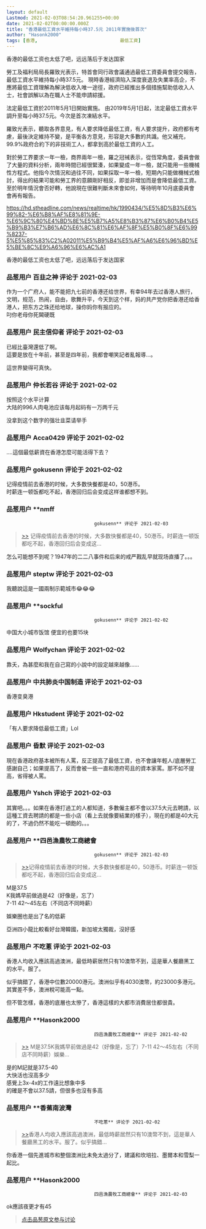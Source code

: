 ```yaml
---
layout: default
Lastmod: 2021-02-03T08:54:20.961255+00:00
date: 2021-02-02T00:00:00.000Z
title: "香港最低工資水平維持每小時37.5元 2011年實施後首次"
author: "Hasonk2000"
tags: [香港,								最低工資]
---
```


香港的最低工资也太低了吧，远远落后于发达国家  
  
勞工及福利局局長羅致光表示，特首會同行政會議通過最低工資委員會提交報告，最低工資水平維持每小時37.5元。 現時香港經濟陷入深度衰退及失業率高企，不應將最低工資理解為解決低收入唯一途徑，政府已經推出多個措施幫助低收入人士，社會誤解以為在職人士不能申請綜援。  
  
法定最低工資於2011年5月1日開始實施。 由2019年5月1日起，法定最低工資水平調升至每小時37.5元。今次是首次凍結水平。  
  
羅致光表示，聽取各界意見，有人要求降低最低工資，有人要求提升，政府都有考慮，最後決定維持不變，是平衡各方意見，形容是大多數的共識。他又補充，99.9%政府合約下的非技術工人，都拿到高於最低工資的人工。  
  
對於勞工界要求一年一檢，商界兩年一檢，羅之冠祴表示，從恆常角度，委員會做了大量的資料分析，兩年時間已經很緊湊，如果變成一年一檢，就只能用一些機械性方程式。他指今次情況和過往不同，如果採取一年一檢，短期內只能做機械式檢討，得出的結果可能和勞工界的意願剛好相反，即並非增加而是會降低最低工資。至於明年情況會否好轉，他說現在很難判斷未來會如何，等待明年10月底委員會會再有報告。  
  
  
  
  
https://hd.stheadline.com/news/realtime/hk/1990434/%E5%8D%B3%E6%99%82-%E6%B8%AF%E8%81%9E-%E6%9C%80%E4%BD%8E%E5%B7%A5%E8%B3%87%E6%B0%B4%E5%B9%B3%E7%B6%AD%E6%8C%81%E6%AF%8F%E5%B0%8F%E6%99%8237-5%E5%85%83%C2%A02011%E5%B9%B4%E5%AF%A6%E6%96%BD%E5%BE%8C%E9%A6%96%E6%AC%A1  
  
香港的最低工资也太低了吧，远远落后于发达国家

            
### 品葱用户 **百韭之神** 评论于 2021-02-03
        
作为一个广府人，能不能把九七前的香港还给世界，有幸94年去过香港人旅行，文明，规范，热闹，自由，歌舞升平，今天到这个样，妈的共产党你把香港还给香港人，把东方之珠还给地球，操你妈你有报应的。  
叼你老母你死閪硬既
        


            
### 品葱用户 **民主信仰者** 评论于 2021-02-03
        
已經比臺灣還低了啊。  
這要是放在十年前，甚至是四年前，我都會嘲笑記者亂報導...。  
  
這世界變得可真快。
        


            
### 品葱用户 **仲长若谷** 评论于 2021-02-02
        
按照这个水平计算   
大陆的996人肉电池应该每月起码有一万两千元  
  
没拿到这个数字的强壮韭菜请举手
        


            
### 品葱用户 **Acca0429** 评论于 2021-02-02
        
....這個最低薪資在香港怎麼可能活得下去？
        


            
### 品葱用户 **gokusenn** 评论于 2021-02-02
        
记得疫情前去香港的时候，大多数快餐都是40，50港币。  
时薪连一顿饭都吃不起，香港回归后会变成这样谁都想不到。
        


            
### 品葱用户 **nmff				
									gokusenn** 评论于 2021-02-03
        
> [\>>]( "/article/item_id-595242#") 记得疫情前去香港的时候，大多数快餐都是40，50港币。时薪连一顿饭都吃不起，香港回归后会变成这...

  
怎么可能想不到呢？1947年的二二八事件和后来的戒严戡乱早就现场直播了。。。
        


            
### 品葱用户 **steptw** 评论于 2021-02-03
        
我聽說這是一國兩制示範城市😂😂😂
        


            
### 品葱用户 **sockful				
									gokusenn** 评论于 2021-02-02
        
中国大小城市饭馆 便宜的也要15块
        


            
### 品葱用户 **Wolfychan** 评论于 2021-02-02
        
靠夭，為甚麼和我在自己寫的小說中的設定越來越像……
        


            
### 品葱用户 **中共肺炎中国制造** 评论于 2021-02-03
        
香港变臭港
        


            
### 品葱用户 **Hkstudent** 评论于 2021-02-02
        
「有人要求降低最低工資」Lol
        


            
### 品葱用户 **昏默** 评论于 2021-02-03
        
現在香港政府基本被所有人罵，反正提高了最低工資，也不會讓年輕人/底層勞工感謝自己；如果提高了，反而會被一些一直和港府苟且的資本家罵。那不如不提高，省得被人罵。
        


            
### 品葱用户 **Yshch** 评论于 2021-02-03
        
其實吧。。。如果在香港打過工的人都知道，多數僱主都不會以37.5大元去聘請，以這種工資去聘請的都是一些小店（看上去就像要結業的樣子），現在的都是40大元的了，不過仍然不能吃一頓飽的。。。
        


            
### 品葱用户 **四邑漁農牧工商總會				
									gokusenn** 评论于 2021-02-03
        
> [\>>]( "/article/item_id-595242#")记得疫情前去香港的时候，大多数快餐都是40，50港币。时薪连一顿饭都吃不起，香港回归后会变成这...

  
  
M是37.5  
K我媽早前做過是42（好像是，忘了）  
7-11 42～45左右（不同店不同時薪）  
  
娛樂圈也是出了名的低薪  
  
亞洲四小龍比較看好台灣韓國，新加坡太獨裁，沒好感
        


            
### 品葱用户 **不吃蔥** 评论于 2021-02-03
        
香港人均收入應該高過澳洲，最低時薪居然只有10澳幣不到，這是華人餐廳黑工的水平。服了。  
  
似乎搞錯了，香港中位數20000港元。澳洲似乎有4030澳幣，約23000多港元。其實差不多，澳洲稅可能高一點。  
  
但不管怎樣，香港的底層也太慘了，香港這樣的大都市消費居住都很貴。
        


            
### 品葱用户 **Hasonk2000				
									四邑漁農牧工商總會** 评论于 2021-02-02
        
> [\>>]( "/article/item_id-595340#") M是37.5K我媽早前做過是42（好像是，忘了）7-11 42～45左右（不同店不同時薪）娛樂...

  
是的M記就是37.5-40  
大快活也沒高多少  
感覺上3x-4x的工作遠比想象中多  
的確是不會以37.5請，但很多也沒有多高
        


            
### 品葱用户 **香蕉南波灣				
									不吃蔥** 评论于 2021-02-02
        
> [\>>]( "/article/item_id-595347#")香港人均收入應該高過澳洲，最低時薪居然只有10澳幣不到，這是華人餐廳黑工的水平。服了。似乎搞錯...

  
你香港一個先進城市和整個澳洲比未免太過分了，建議和坎培拉、墨爾本和雪梨一起比。
        


            
### 品葱用户 **Hasonk2000				
									四邑漁農牧工商總會** 评论于 2021-02-03
        
ok應該夜更才有45
        






> [点击品葱原文参与讨论](https://pincong.rocks/article/29207)

